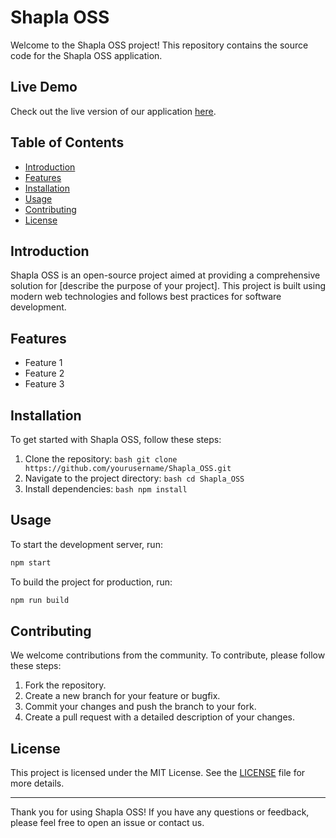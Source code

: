 # Shapla OSS

Welcome to the Shapla OSS project! This repository contains the source code for the Shapla OSS application.

## Live Demo

Check out the live version of our application [here](https://shaplaoss.vercel.app/).

## Table of Contents

- [Introduction](#introduction)
- [Features](#features)
- [Installation](#installation)
- [Usage](#usage)
- [Contributing](#contributing)
- [License](#license)

## Introduction

Shapla OSS is an open-source project aimed at providing a comprehensive solution for [describe the purpose of your project]. This project is built using modern web technologies and follows best practices for software development.

## Features

- Feature 1
- Feature 2
- Feature 3

## Installation

To get started with Shapla OSS, follow these steps:

1. Clone the repository:
        ```bash
        git clone https://github.com/yourusername/Shapla_OSS.git
        ```
2. Navigate to the project directory:
        ```bash
        cd Shapla_OSS
        ```
3. Install dependencies:
        ```bash
        npm install
        ```

## Usage

To start the development server, run:
```bash
npm start
```

To build the project for production, run:
```bash
npm run build
```

## Contributing

We welcome contributions from the community. To contribute, please follow these steps:

1. Fork the repository.
2. Create a new branch for your feature or bugfix.
3. Commit your changes and push the branch to your fork.
4. Create a pull request with a detailed description of your changes.

## License

This project is licensed under the MIT License. See the [LICENSE](LICENSE) file for more details.

---

Thank you for using Shapla OSS! If you have any questions or feedback, please feel free to open an issue or contact us.